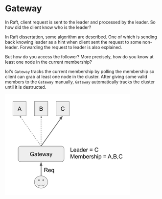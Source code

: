 # Gateway

In Raft, client request is sent to the leader and processed by the leader. So how did the client know who is the leader?

In Raft dissertation, some algorithm are described. One of which is sending back knowing leader as a hint when client sent the request to some non-leader. Forwarding the request to leader is also explained.

But how do you access the follower? More precisely, how do you know at least one node in the current membership?

lol's `Gateway` tracks the current membership by polling the membership so client can grab at least one node in the cluster. After giving some valid members to the `Gateway` manually, `Gateway` automatically tracks the cluster until it is destructed.

![](images/gateway.png)
